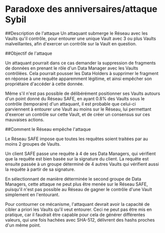 # Paradoxe des anniversaires/attaque Sybil

##Description de l'attaque
Un attaquant submerge le Réseau avec les Vaults qu'il contrôle, pour entourer une unique Vault avec 3 ou plus Vaults malveillantes, afin d'exercer un contrôle sur la Vault en question.

##Objectif de l'attaque

Un attaquant pourrait dans ce cas demander la suppression de fragments de données en prenant le rôle d'un Data Manager avec les Vaults contrôlées. Cela pourrait pousser les Data Holders à supprimer le fragment en réponse à une requête apparemment légitime, et ainsi empêcher son propriétaire d'accéder à cette donnée.

Même s'il n'est pas possible de délibérément positionner ses Vaults autours d'un point donné du Réseau SAFE, en ayant 0.8% des Vaults sous le contrôle (temporaire) d'un attaquant, il est probable que celui-ci parviennent à entourer une Vault au moins sur le Réseau, lui permettant d'exercer un contrôle sur cette Vault, et de créer un consensus sur ces mauvaises actions.

##Comment le Réseau empêche l'attaque

Le Réseau SAFE impose que toutes les requêtes soient traitées par au moins 2 groupes de Vaults.

Un client SAFE passe une requête à 4 de ses Data Managers, qui vérifient que la requête est bien basée sur la signature du client. La requête est ensuite passée à un groupe déterminé de 4 autres Vaults qui vérifient aussi la requête à partir de sa signature.

En sélectionnant de manière déterminée le second groupe de Data Managers, cette attaque ne peut plus être menée sur le Réseau SAFE, puisqu'il n'est pas possible au Réseau de gagner le contrôle d'une Vault simplement en l'entourant.

Pour contourner ce mécanisme, l'attaquant devrait avoir la capacité de cibler a priori les Vaults qu'il veut entourer. Ceci ne peut pas être mis en pratique, car il faudrait être capable pour cela de générer différentes valeurs, qui une fois hachées avec SHA-512, délivrent des hashs proches d'un même point.
